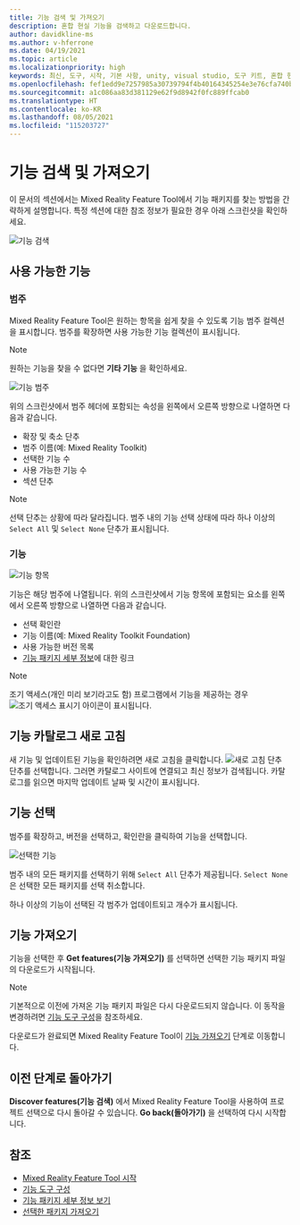```yaml
---
title: 기능 검색 및 가져오기
description: 혼합 현실 기능을 검색하고 다운로드합니다.
author: davidkline-ms
ms.author: v-hferrone
ms.date: 04/19/2021
ms.topic: article
ms.localizationpriority: high
keywords: 최신, 도구, 시작, 기본 사항, unity, visual studio, 도구 키트, 혼합 현실 헤드셋, windows mixed reality 헤드셋, 가상 현실 헤드셋, 설치, Windows, HoloLens, 에뮬레이터, unreal, openxr
ms.openlocfilehash: fef1edd9e7257985a30739794f4b40164345254e3e76cfa740b3fe9699de79f2
ms.sourcegitcommit: a1c086aa83d381129e62f9d8942f0fc889ffcab0
ms.translationtype: HT
ms.contentlocale: ko-KR
ms.lasthandoff: 08/05/2021
ms.locfileid: "115203727"
---
```

# <a name="discovering-and-acquiring-features"></a>기능 검색 및 가져오기

이 문서의 섹션에서는 Mixed Reality Feature Tool에서 기능 패키지를 찾는 방법을 간략하게 설명합니다. 특정 섹션에 대한 참조 정보가 필요한 경우 아래 스크린샷을 확인하세요.

![기능 검색](images/FeatureToolDiscovery.png)

## <a name="available-features"></a>사용 가능한 기능

### <a name="category"></a>범주

Mixed Reality Feature Tool은 원하는 항목을 쉽게 찾을 수 있도록 기능 범주 컬렉션을 표시합니다. 범주를 확장하면 사용 가능한 기능 컬렉션이 표시됩니다.

> [!NOTE]
> 원하는 기능을 찾을 수 없다면 **기타 기능** 을 확인하세요.

![기능 범주](images/FeatureCategory.png)

위의 스크린샷에서 범주 헤더에 포함되는 속성을 왼쪽에서 오른쪽 방향으로 나열하면 다음과 같습니다.

- 확장 및 축소 단추
- 범주 이름(예: Mixed Reality Toolkit)
- 선택한 기능 수
- 사용 가능한 기능 수
- 섹션 단추

> [!NOTE]
> 선택 단추는 상황에 따라 달라집니다. 범주 내의 기능 선택 상태에 따라 하나 이상의 `Select All` 및 `Select None` 단추가 표시됩니다.

### <a name="feature"></a>기능

![기능 항목](images/FeatureEntry.png)

기능은 해당 범주에 나열됩니다. 위의 스크린샷에서 기능 항목에 포함되는 요소를 왼쪽에서 오른쪽 방향으로 나열하면 다음과 같습니다.

- 선택 확인란
- 기능 이름(예: Mixed Reality Toolkit Foundation)
- 사용 가능한 버전 목록
- [기능 패키지 세부 정보](viewing-package-details.md)에 대한 링크

> [!NOTE]
> 조기 액세스(개인 미리 보기라고도 함) 프로그램에서 기능을 제공하는 경우 ![조기 액세스](images/EarlyAccess.png) 표시기 아이콘이 표시됩니다.

## <a name="refresh-the-feature-catalog"></a>기능 카탈로그 새로 고침

새 기능 및 업데이트된 기능을 확인하려면 새로 고침을 클릭합니다. ![새로 고침 단추](images/RefreshButton.png) 단추를 선택합니다. 그러면 카탈로그 사이트에 연결되고 최신 정보가 검색됩니다. 카탈로그를 읽으면 마지막 업데이트 날짜 및 시간이 표시됩니다.

## <a name="select-features"></a>기능 선택

범주를 확장하고, 버전을 선택하고, 확인란을 클릭하여 기능을 선택합니다.

![선택한 기능](images/SelectedFeatures.png)

범주 내의 모든 패키지를 선택하기 위해 `Select All` 단추가 제공됩니다. `Select None`은 선택한 모든 패키지를 선택 취소합니다. 

하나 이상의 기능이 선택된 각 범주가 업데이트되고 개수가 표시됩니다.

## <a name="acquiring-features"></a>기능 가져오기

기능을 선택한 후 **Get features(기능 가져오기)** 를 선택하면 선택한 기능 패키지 파일의 다운로드가 시작됩니다.

> [!NOTE]
> 기본적으로 이전에 가져온 기능 패키지 파일은 다시 다운로드되지 않습니다. 이 동작을 변경하려면 [기능 도구 구성](configuring-feature-tool.md)을 참조하세요.

다운로드가 완료되면 Mixed Reality Feature Tool이 [기능 가져오기](importing-features.md) 단계로 이동합니다.

## <a name="going-back-to-the-previous-step"></a>이전 단계로 돌아가기

**Discover features(기능 검색)** 에서 Mixed Reality Feature Tool을 사용하여 프로젝트 선택으로 다시 돌아갈 수 있습니다. **Go back(돌아가기)** 을 선택하여 다시 시작합니다.

## <a name="see-also"></a>참조

- [Mixed Reality Feature Tool 시작](welcome-to-mr-feature-tool.md)
- [기능 도구 구성](configuring-feature-tool.md)
- [기능 패키지 세부 정보 보기](viewing-package-details.md)
- [선택한 패키지 가져오기](importing-features.md)
